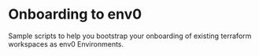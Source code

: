 # Onboarding to env0

Sample scripts to help you bootstrap your onboarding of existing terraform workspaces as env0 Environments.

